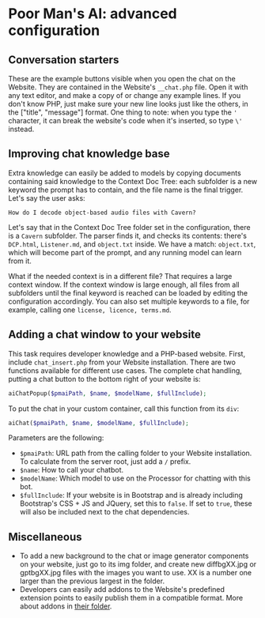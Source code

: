 # Poor Man's AI: advanced configuration
## Conversation starters
These are the example buttons visible when you open the chat on the Website.
They are contained in the Website's `__chat.php` file. Open it with any text
editor, and make a copy of or change any example lines. If you don't know PHP,
just make sure your new line looks just like the others, in the ["title",
"message"] format. One thing to note: when you type the `'` character, it can
break the website's code when it's inserted, so type `\'` instead.
  
## Improving chat knowledge base
Extra knowledge can easily be added to models by copying documents containing
said knowledge to the Context Doc Tree: each subfolder is a new keyword the
prompt has to contain, and the file name is the final trigger. Let's say the
user asks:
```
How do I decode object-based audio files with Cavern?
```
Let's say that in the Context Doc Tree folder set in the configuration, there is
a `Cavern` subfolder. The parser finds it, and checks its contents: there's
`DCP.html`, `Listener.md`, and `object.txt` inside. We have a match:
`object.txt`, which will become part of the prompt, and any running model can
learn from it.

What if the needed context is in a different file? That requires a large context
window. If the context window is large enough, all files from all subfolders
until the final keyword is reached can be loaded by editing the configuration
accordingly. You can also set multiple keywords to a file, for example, calling
one `license, licence, terms.md`.

## Adding a chat window to your website
This task requires developer knowledge and a PHP-based website. First, include
`chat_insert.php` from your Website installation. There are two functions
available for different use cases. The complete chat handling, putting a chat
button to the bottom right of your website is:
```php
aiChatPopup($pmaiPath, $name, $modelName, $fullInclude);
```
To put the chat in your custom container, call this function from its `div`:
```php
aiChat($pmaiPath, $name, $modelName, $fullInclude);
```
Parameters are the following:
* `$pmaiPath`: URL path from the calling folder to your Website installation. To
  calculate from the server root, just add a `/` prefix.
* `$name`: How to call your chatbot.
* `$modelName`: Which model to use on the Processor for chatting with this bot.
* `$fullInclude`: If your website is in Bootstrap and is already including
  Bootstrap's CSS + JS and JQuery, set this to `false`. If set to `true`, these
  will also be included next to the chat dependencies.

## Miscellaneous
* To add a new background to the chat or image generator components on your
  website, just go to its img folder, and create new diffbgXX.jpg or gptbgXX.jpg
  files with the images you want to use. XX is a number one larger than the
  previous largest in the folder.
* Developers can easily add addons to the Website's predefined extension points
  to easily publish them in a compatible format. More about addons in
  [their folder](./addons_web/README.md).